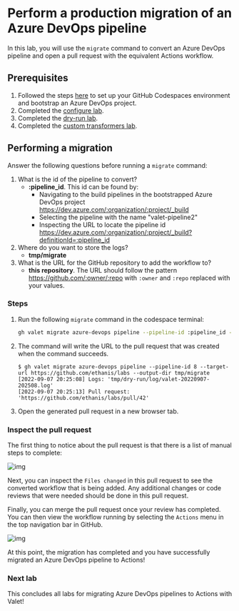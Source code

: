 # Perform a production migration of an Azure DevOps pipeline

In this lab, you will use the `migrate` command to convert an Azure DevOps pipeline and open a pull request with the equivalent Actions workflow.

## Prerequisites

1. Followed the steps [here](./readme.md#configure-your-codespace) to set up your GitHub Codespaces environment and bootstrap an Azure DevOps project.
2. Completed the [configure lab](./1-configure.md#configuring-credentials).
3. Completed the [dry-run lab](./4-dry-run.md).
4. Completed the [custom transformers lab](./5-custom-transformers.md).

## Performing a migration

Answer the following questions before running a `migrate` command:

1. What is the id of the pipeline to convert?
    - __:pipeline_id__. This id can be found by:
      - Navigating to the build pipelines in the bootstrapped Azure DevOps project <https://dev.azure.com/:organization/:project/_build>
      - Selecting the pipeline with the name "valet-pipeline2"
      - Inspecting the URL to locate the pipeline id <https://dev.azure.com/:organization/:project/_build?definitionId=:pipeline_id>
2. Where do you want to store the logs?
    - __tmp/migrate__
3. What is the URL for the GitHub repository to add the workflow to?
    - __this repository__. The URL should follow the pattern <https://github.com/:owner/:repo> with `:owner` and `:repo` replaced with your values.

### Steps

1. Run the following `migrate` command in the codespace terminal:

    ```bash
    gh valet migrate azure-devops pipeline --pipeline-id :pipeline_id --target-url https://github.com/:owner/:repo --output-dir tmp/migrate
    ```

2. The command will write the URL to the pull request that was created when the command succeeds.

   ```console
   $ gh valet migrate azure-devops pipeline --pipeline-id 8 --target-url https://github.com/ethanis/labs --output-dir tmp/migrate
   [2022-09-07 20:25:08] Logs: 'tmp/dry-run/log/valet-20220907-202508.log'
   [2022-09-07 20:25:13] Pull request: 'https://github.com/ethanis/labs/pull/42'
   ```

3. Open the generated pull request in a new browser tab.

### Inspect the pull request

The first thing to notice about the pull request is that there is a list of manual steps to complete:

![img](https://user-images.githubusercontent.com/8703324/189002125-45561312-dd26-42fd-bd38-a596614ee871.png)

Next, you can inspect the `Files changed` in this pull request to see the converted workflow that is being added. Any additional changes or code reviews that were needed should be done in this pull request.

Finally, you can merge the pull request once your review has completed. You can then view the workflow running by selecting the `Actions` menu in the top navigation bar in GitHub.

![img](https://user-images.githubusercontent.com/19557880/185509704-90243ec5-e77f-4baf-a9b2-d9a4d9fda199.png)

At this point, the migration has completed and you have successfully migrated an Azure DevOps pipeline to Actions!

### Next lab

This concludes all labs for migrating Azure DevOps pipelines to Actions with Valet!
